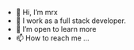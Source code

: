- 👋 Hi, I’m mrx
- 👀 I work as a full stack developer.
- 💞️ I’m open to learn more 
- 📫 How to reach me ...

<!---
Samuelrahnogmail/Samuelrahnogmail is a ✨ special ✨ repository because its `README.md` (this file) appears on your GitHub profile.
You can click the Preview link to take a look at your changes.
--->
